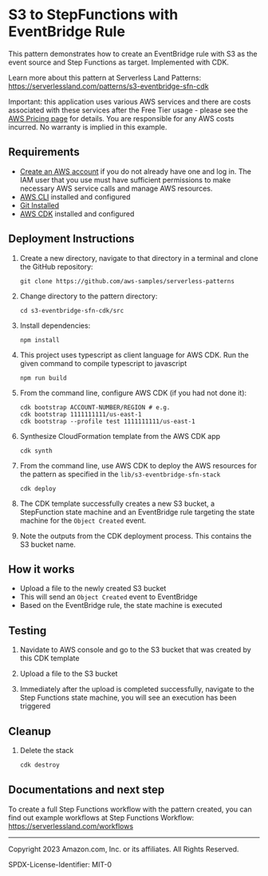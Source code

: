 # S3 to StepFunctions with EventBridge Rule

This pattern demonstrates how to create an EventBridge rule with S3 as the event source and Step Functions as target. Implemented with CDK.

Learn more about this pattern at Serverless Land Patterns: https://serverlessland.com/patterns/s3-eventbridge-sfn-cdk

Important: this application uses various AWS services and there are costs associated with these services after the Free Tier usage - please see the [AWS Pricing page](https://aws.amazon.com/pricing/) for details. You are responsible for any AWS costs incurred. No warranty is implied in this example.

## Requirements

- [Create an AWS account](https://portal.aws.amazon.com/gp/aws/developer/registration/index.html) if you do not already have one and log in. The IAM user that you use must have sufficient permissions to make necessary AWS service calls and manage AWS resources.
- [AWS CLI](https://docs.aws.amazon.com/cli/latest/userguide/install-cliv2.html) installed and configured
- [Git Installed](https://git-scm.com/book/en/v2/Getting-Started-Installing-Git)
- [AWS CDK](https://docs.aws.amazon.com/cdk/latest/guide/cli.html) installed and configured

## Deployment Instructions

1. Create a new directory, navigate to that directory in a terminal and clone the GitHub repository:
   ```
   git clone https://github.com/aws-samples/serverless-patterns
   ```
2. Change directory to the pattern directory:
   ```
   cd s3-eventbridge-sfn-cdk/src
   ```
3. Install dependencies:
   ```
   npm install
   ```
4. This project uses typescript as client language for AWS CDK. Run the given command to compile typescript to javascript
   ```
   npm run build
   ```
5. From the command line, configure AWS CDK (if you had not done it):
   ```
   cdk bootstrap ACCOUNT-NUMBER/REGION # e.g.
   cdk bootstrap 1111111111/us-east-1
   cdk bootstrap --profile test 1111111111/us-east-1
   ```
6. Synthesize CloudFormation template from the AWS CDK app
   ```
   cdk synth
   ```
7. From the command line, use AWS CDK to deploy the AWS resources for the pattern as specified in the `lib/s3-eventbridge-sfn-stack`
   ```
   cdk deploy
   ```
8. The CDK template successfully creates a new S3 bucket, a StepFunction state machine and an EventBridge rule targeting the state machine for the `Object Created` event.

9. Note the outputs from the CDK deployment process. This contains the S3 bucket name.

## How it works

- Upload a file to the newly created S3 bucket
- This will send an `Object Created` event to EventBridge
- Based on the EventBridge rule, the state machine is executed

## Testing

1. Navidate to AWS console and go to the S3 bucket that was created by this CDK template

2. Upload a file to the S3 bucket

3. Immediately after the upload is completed successfully, navigate to the Step Functions state machine, you will see an execution has been triggered

## Cleanup

1. Delete the stack
   ```bash
   cdk destroy
   ```

## Documentations and next step

To create a full Step Functions workflow with the pattern created, you can find out example workflows at Step Functions Workflow: https://serverlessland.com/workflows

---

Copyright 2023 Amazon.com, Inc. or its affiliates. All Rights Reserved.

SPDX-License-Identifier: MIT-0
